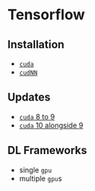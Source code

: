 # Tensorflow

## Installation

* [`cuda`](install/cuda.md)
* [`cudNN`](install/cuda.md)


## Updates

* [`cuda` 8 to 9](updates/cuda_9_against_8.md)
* [`cuda` 10 alongside 9](updates/cuda_10_alongside_9.md)

## DL Frameworks

* single `gpu`
* multiple `gpu`s

